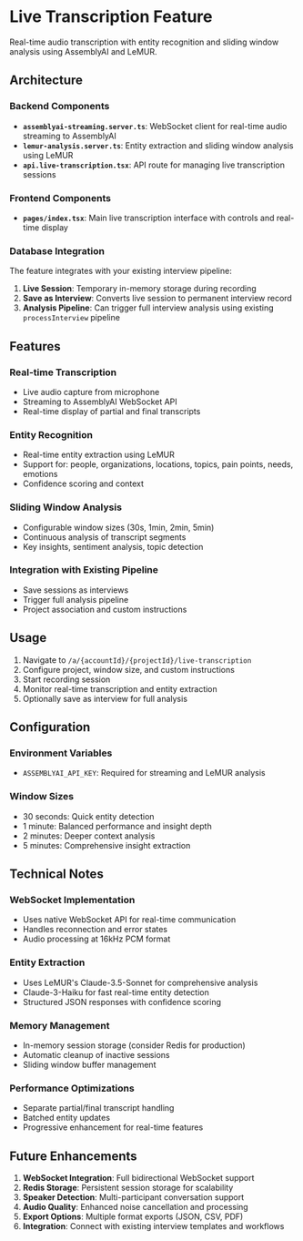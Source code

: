# Live Transcription Feature

Real-time audio transcription with entity recognition and sliding window analysis using AssemblyAI and LeMUR.

## Architecture

### Backend Components

- **`assemblyai-streaming.server.ts`**: WebSocket client for real-time audio streaming to AssemblyAI
- **`lemur-analysis.server.ts`**: Entity extraction and sliding window analysis using LeMUR
- **`api.live-transcription.tsx`**: API route for managing live transcription sessions

### Frontend Components

- **`pages/index.tsx`**: Main live transcription interface with controls and real-time display

### Database Integration

The feature integrates with your existing interview pipeline:

1. **Live Session**: Temporary in-memory storage during recording
2. **Save as Interview**: Converts live session to permanent interview record
3. **Analysis Pipeline**: Can trigger full interview analysis using existing `processInterview` pipeline

## Features

### Real-time Transcription
- Live audio capture from microphone
- Streaming to AssemblyAI WebSocket API
- Real-time display of partial and final transcripts

### Entity Recognition
- Real-time entity extraction using LeMUR
- Support for: people, organizations, locations, topics, pain points, needs, emotions
- Confidence scoring and context

### Sliding Window Analysis
- Configurable window sizes (30s, 1min, 2min, 5min)
- Continuous analysis of transcript segments
- Key insights, sentiment analysis, topic detection

### Integration with Existing Pipeline
- Save sessions as interviews
- Trigger full analysis pipeline
- Project association and custom instructions

## Usage

1. Navigate to `/a/{accountId}/{projectId}/live-transcription`
2. Configure project, window size, and custom instructions
3. Start recording session
4. Monitor real-time transcription and entity extraction
5. Optionally save as interview for full analysis

## Configuration

### Environment Variables
- `ASSEMBLYAI_API_KEY`: Required for streaming and LeMUR analysis

### Window Sizes
- 30 seconds: Quick entity detection
- 1 minute: Balanced performance and insight depth
- 2 minutes: Deeper context analysis
- 5 minutes: Comprehensive insight extraction

## Technical Notes

### WebSocket Implementation
- Uses native WebSocket API for real-time communication
- Handles reconnection and error states
- Audio processing at 16kHz PCM format

### Entity Extraction
- Uses LeMUR's Claude-3.5-Sonnet for comprehensive analysis
- Claude-3-Haiku for fast real-time entity detection
- Structured JSON responses with confidence scoring

### Memory Management
- In-memory session storage (consider Redis for production)
- Automatic cleanup of inactive sessions
- Sliding window buffer management

### Performance Optimizations
- Separate partial/final transcript handling
- Batched entity updates
- Progressive enhancement for real-time features

## Future Enhancements

1. **WebSocket Integration**: Full bidirectional WebSocket support
2. **Redis Storage**: Persistent session storage for scalability
3. **Speaker Detection**: Multi-participant conversation support
4. **Audio Quality**: Enhanced noise cancellation and processing
5. **Export Options**: Multiple format exports (JSON, CSV, PDF)
6. **Integration**: Connect with existing interview templates and workflows